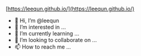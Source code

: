 [https://leequn.github.io/](https://leequn.github.io/)

- 👋 Hi, I’m @leequn
- 👀 I’m interested in ...
- 🌱 I’m currently learning ...
- 💞️ I’m looking to collaborate on ...
- 📫 How to reach me ...

<!---
leequn/leequn is a ✨ special ✨ repository because its `README.md` (this file) appears on your GitHub profile.
You can click the Preview link to take a look at your changes.
--->
